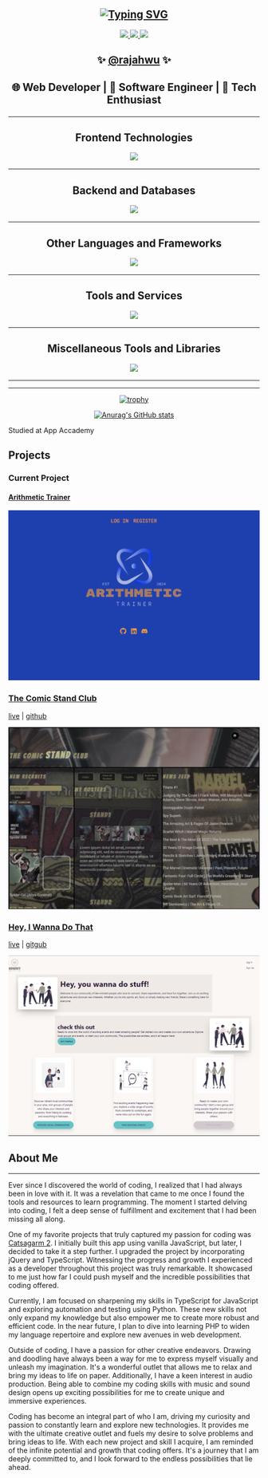 <section id="top" align="center">
<h1><a href="https://git.io/typing-svg"><img src="https://readme-typing-svg.demolab.com?font=Fira+Code&size=23&pause=2000&vCenter=true&random=false&width=435&lines=%F0%9F%91%8B+Hi%2C+I%E2%80%99m+Vincent+Radford+%F0%9F%91%80" alt="Typing SVG" /></a></h1>
</section>

<section id="contacts" align="center">
<div align="center">
<a href="mailto:vmradford@gmail.com">
<img src="https://img.shields.io/badge/Gmail-D14836?style=for-the-badge&logo=gmail&logoColor=white" />
</a>
<a href="https://www.linkedin.com/in/vincent-radford-1a9599173/">
<img src="https://img.shields.io/badge/LinkedIn-0077B5?style=for-the-badge&logo=linkedin&logoColor=white" />
</a>
<a href="https://rajahwu.github.io/">
<img src="https://img.shields.io/badge/Portfolio-255E63?style=for-the-badge&logo=About.me&logoColor=white" />
</a>
</div>
<h2>
✨
<a href="https://rajahwu.github.io/">@rajahwu</a>
✨
</h2>
</section>

<section id="titles" align="center">
<h2>

🌐 Web Developer | 🚀 Software Engineer | 🤖 Tech Enthusiast

</h2>
</section>

---

<section id="skills" align="center">
<figure>
<h2>
<figcaption>Frontend Technologies</figcaption>
</h2>
<img src="https://skillicons.dev/icons?i=html,css,js,ts,react,redux">
</figure>
<hr>
<figure>
<h2>
<figcaption>Backend and Databases</figcaption>
</h2>
<img src="https://skillicons.dev/icons?i=nodejs,express,docker,postgres,mysql,sqlite">
</figure>
<hr>
<figure>
<h2>
<figcaption>Other Languages and Frameworks</figcaption>
</h2>
<img src="https://skillicons.dev/icons?i=php,laravel,flask,py,babel,bash">
</figure>
<hr>
<figure>
<h2>
<figcaption>Tools and Services</figcaption>
</h2>
<img src="https://skillicons.dev/icons?i=git,github,linux,netlify,vercel,aws">
</figure>
<hr>
<figure>
<h2>
<figcaption>Miscellaneous Tools and Libraries</figcaption>
</h2>
<img src="https://skillicons.dev/icons?i=vscode,postman,sequelize,tailwind,vite,astro">
</figure>
<hr>
</section>

---

<section id="stats" align="center">

[![trophy](https://github-profile-trophy.vercel.app/?username=ryo-ma&apprentice&row=2&column=4)](https://github.com/ryo-ma/github-rajahwu-trophy)

[![Anurag's GitHub stats](https://github-readme-stats.vercel.app/api?username=rajahwu&hide=stars,issues,contribs)](https://github.com/anuraghazra/github-readme-stats)

</section>

Studied at App Accademy

## Projects

### Current Project

#### [Arithmetic Trainer](https://github.com/rajahwu/arithmetic-trainer)

![arithmetic trainer](./assets/arithmetic_trainer.png)

### [The Comic Stand Club](https://the-comic-stand-club.onrender.com)

[live](https://the-comic-stand-club.onrender.com/) | [github](https://github.com/rajahwu/the_comic_stand_club)

![The Comic Stand Club](./assets/comic_stand_club.png)

### [Hey, I Wanna Do That](https://meetup-clone-yhrq.onrender.com)

[live](https://meetup-clone-yhrq.onrender.com) | [gitgub](https://github.com/rajahwu/meetup_clone)

![Hey, I Wanna Do That](./assets/hiwdt.png)

## About Me

---

Ever since I discovered the world of coding, I realized that I had always been in love with it. It was a revelation that came to me once I found the tools and resources to learn programming. The moment I started delving into coding, I felt a deep sense of fulfillment and excitement that I had been missing all along.

One of my favorite projects that truly captured my passion for coding was [Catsagarm 2](https://quiet-queijadas-6066de.netlify.app/). I initially built this app using vanilla JavaScript, but later, I decided to take it a step further. I upgraded the project by incorporating jQuery and TypeScript. Witnessing the progress and growth I experienced as a developer throughout this project was truly remarkable. It showcased to me just how far I could push myself and the incredible possibilities that coding offered.

Currently, I am focused on sharpening my skills in TypeScript for JavaScript and exploring automation and testing using Python. These new skills not only expand my knowledge but also empower me to create more robust and efficient code. In the near future, I plan to dive into learning PHP to widen my language repertoire and explore new avenues in web development.

Outside of coding, I have a passion for other creative endeavors. Drawing and doodling have always been a way for me to express myself visually and unleash my imagination. It's a wonderful outlet that allows me to relax and bring my ideas to life on paper. Additionally, I have a keen interest in audio production. Being able to combine my coding skills with music and sound design opens up exciting possibilities for me to create unique and immersive experiences.

Coding has become an integral part of who I am, driving my curiosity and passion to constantly learn and explore new technologies. It provides me with the ultimate creative outlet and fuels my desire to solve problems and bring ideas to life. With each new project and skill I acquire, I am reminded of the infinite potential and growth that coding offers. It's a journey that I am deeply committed to, and I look forward to the endless possibilities that lie ahead.
